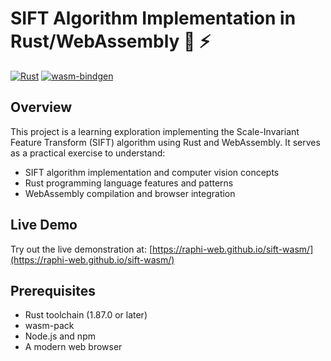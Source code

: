 # SIFT Algorithm Implementation in Rust/WebAssembly 🦀 ⚡

[![Rust](https://img.shields.io/badge/rust-1.87.0-orange.svg)](https://www.rust-lang.org)
[![wasm-bindgen](https://img.shields.io/badge/wasm--bindgen-0.2.100-blue.svg)](https://github.com/rustwasm/wasm-bindgen)

## Overview

This project is a learning exploration implementing the Scale-Invariant Feature Transform (SIFT) algorithm using Rust
and WebAssembly. It serves as a practical exercise to understand:

- SIFT algorithm implementation and computer vision concepts
- Rust programming language features and patterns
- WebAssembly compilation and browser integration

## Live Demo

Try out the live demonstration at: [https://raphi-web.github.io/sift-wasm/](https://raphi-web.github.io/sift-wasm/)

## Prerequisites

- Rust toolchain (1.87.0 or later)
- wasm-pack
- Node.js and npm
- A modern web browser
